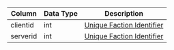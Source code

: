 | Column   | Data Type | Description                                  |
| -------- | --------- | -------------------------------------------- |
| clientid | int       | [Unique Faction Identifier](faction_list.md) |
| serverid | int       | [Unique Faction Identifier](faction_list.md) |